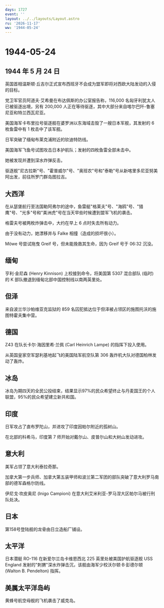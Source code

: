 ```yaml
---
days: 1727
event: ''
layout: ../../layouts/Layout.astro
ru: '2026-11-17'
ww: '1944-05-24'
---
```


# 1944-05-24

## 1944 年 5 月 24 日

英国首相温斯顿·丘吉尔正式宣布西班牙不会成为盟军即将对西欧大陆发动的入侵的目标。

党卫军官员阿道夫·艾希曼在布达佩斯的办公室报告称，116,000
名匈牙利犹太人已被驱逐出境，另有 200,000
人正在等待驱逐，其中大部分来自喀尔巴阡-鲁塞尼亚和特兰西瓦尼亚。

美国海军卡布里拉号驱逐舰在婆罗洲以东海域击毁了一艘日本军舰，其发射的 6
枚鱼雷中有 1 枚击中了该军舰。

日军突破了缅甸布莱克浦附近的钦迪特防线。

美国海军飞鱼号试图攻击日本护航队；发射的四枚鱼雷全部未击中。

她被发现并遭到深水炸弹反击。

驱逐舰"尼古拉斯"号、"霍普威尔"号、"奥班农"号和"泰勒"号从新喀里多尼亚努美阿出发，前往所罗门群岛图拉吉。

## 大西洋

在从瑟堡航行至法国勒阿弗尔的途中，鱼雷艇"格莱夫"号、"海鸥"号、"猎鹰"号、"光多"号和"美洲虎"号在当天早些时候遭到盟军飞机的袭击。

格雷夫号被两枚炸弹击中，大约在早上 6 点时失去所有动力。

由于没有动力，她漂移并与 Falke 相撞（造成的损坏很小）。

Möwe 号尝试拖曳 Greif 号，但未能挽救其生命，因为 Greif 号于 06:32 沉没。

## 缅甸

亨利·金尼森 (Henry Kinnison) 上校接到命令，将美国第 5307 混合部队 (临时)
的 K 部队撤退到缅甸北部中国控制线以南两英里处。

## 但泽

来自波兰华沙帕维亚克监狱的 859
名囚犯抵达位于但泽被占领区的施图托沃的施图特霍夫集中营。

## 德国

Z43 在队长卡尔·海因里希·兰佩 (Carl Heinrich Lampe) 的指挥下投入使用。

从英国皇家空军瑟利基地起飞的美国陆军航空队第 306
轰炸机大队对德国柏林发动了轰炸。

## 冰岛

冰岛为期四天的全民公投结束，结果显示97%的民众希望终止与丹麦国王的个人联盟，95%的民众希望建立新共和国。

## 印度

日军攻占了直布罗陀山，并进攻了印度因帕尔附近的孤树山。

在北部的科希马，印度第 7 师开始对戴尔山、皮普尔山和大树山发动进攻。

## 意大利

美军占领了意大利泰拉奇那。

加拿大第一步兵师、加拿大第五装甲师和波兰第二军团的部队突破了意大利罗马南部的德军森格尔防线。

伊尼戈·坎皮奥尼 (Inigo Campioni)
在意大利艾米利亚-罗马涅大区帕尔马被行刑队处决。

## 日本

第158号登陆舰的龙骨由日立造船厂铺设。

## 太平洋

日本潜艇 RO-116 在新爱尔兰岛卡维恩西北 225 英里处被美国护航驱逐舰 USS
England 发射的"刺猬"深水炸弹击沉，该舰由海军少校沃尔顿·B·彭德尔顿
(Walton B. Pendelton) 指挥。

## 美属太平洋岛屿

黄蜂号航空母舰的飞机袭击了威克岛。